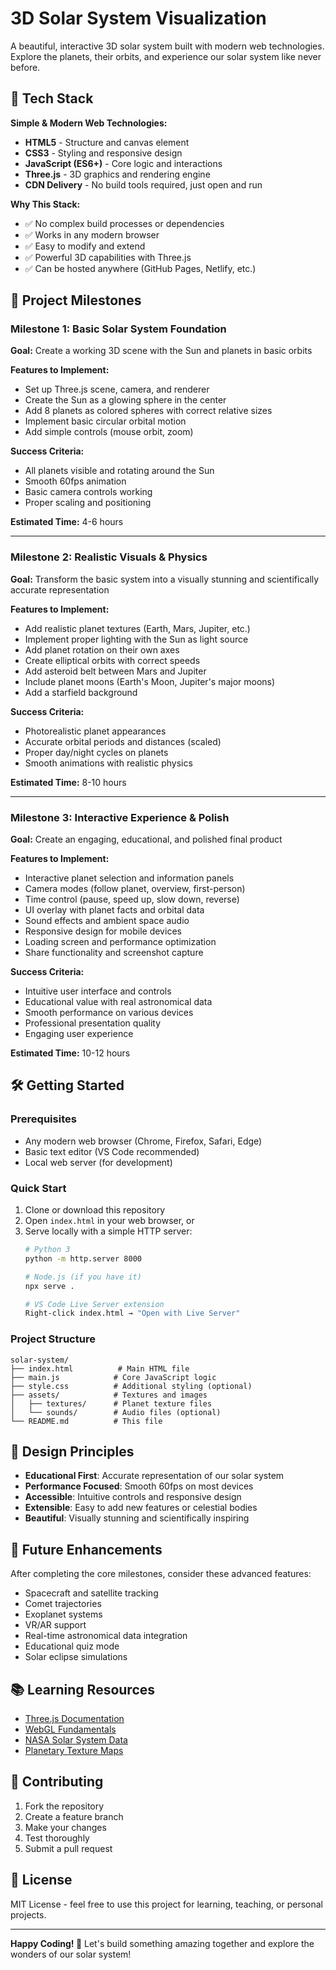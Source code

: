 # 3D Solar System Visualization

A beautiful, interactive 3D solar system built with modern web technologies. Explore the planets, their orbits, and experience our solar system like never before.

## 🚀 Tech Stack

**Simple & Modern Web Technologies:**
- **HTML5** - Structure and canvas element
- **CSS3** - Styling and responsive design
- **JavaScript (ES6+)** - Core logic and interactions
- **Three.js** - 3D graphics and rendering engine
- **CDN Delivery** - No build tools required, just open and run

**Why This Stack:**
- ✅ No complex build processes or dependencies
- ✅ Works in any modern browser
- ✅ Easy to modify and extend
- ✅ Powerful 3D capabilities with Three.js
- ✅ Can be hosted anywhere (GitHub Pages, Netlify, etc.)

## 🎯 Project Milestones

### Milestone 1: Basic Solar System Foundation
**Goal:** Create a working 3D scene with the Sun and planets in basic orbits

**Features to Implement:**
- Set up Three.js scene, camera, and renderer
- Create the Sun as a glowing sphere in the center
- Add 8 planets as colored spheres with correct relative sizes
- Implement basic circular orbital motion
- Add simple controls (mouse orbit, zoom)

**Success Criteria:**
- All planets visible and rotating around the Sun
- Smooth 60fps animation
- Basic camera controls working
- Proper scaling and positioning

**Estimated Time:** 4-6 hours

---

### Milestone 2: Realistic Visuals & Physics
**Goal:** Transform the basic system into a visually stunning and scientifically accurate representation

**Features to Implement:**
- Add realistic planet textures (Earth, Mars, Jupiter, etc.)
- Implement proper lighting with the Sun as light source
- Add planet rotation on their own axes
- Create elliptical orbits with correct speeds
- Add asteroid belt between Mars and Jupiter
- Include planet moons (Earth's Moon, Jupiter's major moons)
- Add a starfield background

**Success Criteria:**
- Photorealistic planet appearances
- Accurate orbital periods and distances (scaled)
- Proper day/night cycles on planets
- Smooth animations with realistic physics

**Estimated Time:** 8-10 hours

---

### Milestone 3: Interactive Experience & Polish
**Goal:** Create an engaging, educational, and polished final product

**Features to Implement:**
- Interactive planet selection and information panels
- Camera modes (follow planet, overview, first-person)
- Time control (pause, speed up, slow down, reverse)
- UI overlay with planet facts and orbital data
- Sound effects and ambient space audio
- Responsive design for mobile devices
- Loading screen and performance optimization
- Share functionality and screenshot capture

**Success Criteria:**
- Intuitive user interface and controls
- Educational value with real astronomical data
- Smooth performance on various devices
- Professional presentation quality
- Engaging user experience

**Estimated Time:** 10-12 hours

## 🛠️ Getting Started

### Prerequisites
- Any modern web browser (Chrome, Firefox, Safari, Edge)
- Basic text editor (VS Code recommended)
- Local web server (for development)

### Quick Start
1. Clone or download this repository
2. Open `index.html` in your web browser, or
3. Serve locally with a simple HTTP server:
   ```bash
   # Python 3
   python -m http.server 8000
   
   # Node.js (if you have it)
   npx serve .
   
   # VS Code Live Server extension
   Right-click index.html → "Open with Live Server"
   ```

### Project Structure
```
solar-system/
├── index.html          # Main HTML file
├── main.js            # Core JavaScript logic
├── style.css          # Additional styling (optional)
├── assets/            # Textures and images
│   ├── textures/      # Planet texture files
│   └── sounds/        # Audio files (optional)
└── README.md          # This file
```

## 🎨 Design Principles

- **Educational First**: Accurate representation of our solar system
- **Performance Focused**: Smooth 60fps on most devices
- **Accessible**: Intuitive controls and responsive design
- **Extensible**: Easy to add new features or celestial bodies
- **Beautiful**: Visually stunning and scientifically inspiring

## 🌟 Future Enhancements

After completing the core milestones, consider these advanced features:
- Spacecraft and satellite tracking
- Comet trajectories
- Exoplanet systems
- VR/AR support
- Real-time astronomical data integration
- Educational quiz mode
- Solar eclipse simulations

## 📚 Learning Resources

- [Three.js Documentation](https://threejs.org/docs/)
- [WebGL Fundamentals](https://webglfundamentals.org/)
- [NASA Solar System Data](https://solarsystem.nasa.gov/)
- [Planetary Texture Maps](https://www.solarsystemscope.com/textures/)

## 🤝 Contributing

1. Fork the repository
2. Create a feature branch
3. Make your changes
4. Test thoroughly
5. Submit a pull request

## 📄 License

MIT License - feel free to use this project for learning, teaching, or personal projects.

---

**Happy Coding! 🚀** Let's build something amazing together and explore the wonders of our solar system! 